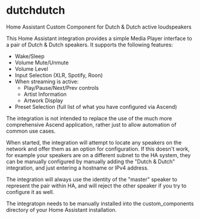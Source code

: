 # dutchdutch
Home Assistant Custom Component for Dutch &amp; Dutch active loudspeakers

This Home Assistant integration provides a simple Media Player interface
to a pair of Dutch &amp; Dutch speakers. It supports the following features:

- Wake/Sleep
- Volume Mute/Unmute
- Volume Level
- Input Selection (XLR, Spotify, Roon)
- When streaming is active:
  - Play/Pause/Next/Prev controls
  - Artist Information
  - Artwork Display
- Preset Selection (full list of what you have configured via Ascend)

The integration is not intended to replace the use of the much more comprehensive Ascend 
application, rather just to allow automation of common use cases. 

When started, the integration will attempt to locate any speakers on the network and offer
them as an option for configuration. If this doesn't work, for example your speakers are on
a different subnet to the HA system, they can be manually configured by manually adding
the "Dutch &amp; Dutch" integration, and just entering a hostname or IPv4 address.

The integration will always use the identity of the "master" speaker to represent the pair 
within HA, and will reject the other speaker if you try to configure it as well.

The integratopn needs to be manually installed into the custom_components directory of your 
Home Assistant installation.
